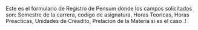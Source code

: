 Este es el formulario de Registro de Pensum donde los campos solicitados son: Semestre de la carrera, codigo de asignatura, Horas Teoricas, Horas Preacticas, Unidades de Creadito, Prelacion de la Materia si es el caso  .!
